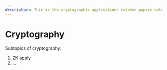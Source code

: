 ```yaml
---
description: This is the cryptographic applications related papers notes collection.
---
```


# Cryptography

Subtopics of cryptography:

1. ZK apply
2. ...